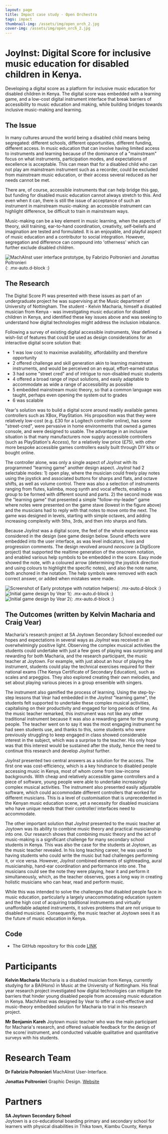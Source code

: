 ```yaml
---
layout: page
title: Impact case study - Open Orchestra
tags: impact
thumbnail-img: /assets/img/open_orch_2.jpg
cover-img: /assets/img/open_orch_2.jpg
---
```



# **JoyInst: Digital Score for inclusive music education for disabled children in Kenya.**

Developing a digital score as a platform for inclusive music education for disabled children in Kenya. The 
digital score was embedded with a learning game, and a low-cost digital instrument interface that break barriers of 
accessibility to music education and making, while building bridges towards inclusive music-making and learning.


## **The Issue**

In many cultures around the world being a disabled child means being segregated: different schools, different opportunities,
different funding, different access. In music education that can involve having limited access to instruments and 
learning because of the dominance of a "mainstream" focus on what instruments, participation modes, and 
expectations of excellence is acceptable. This can mean that for a disabled child who can not play am mainstream 
instrument such as a recorder, could be excluded from mainstream music education, or their access several reduced as
her needs cannot be met. 

There are, of course, accessible instruments that can help bridge this gap, but funding for disabled music education 
cannot always stretch to this. And even when it can, there is still the issue of acceptance of such an instrument
in mainstream music-making: an accessible instrument can highlight difference, be difficult to train in mainstream ways. 

Music-making can be a key element in music learning, when the aspects of theory, skill training, ear-to-hand coordination,
creativity, self-beliefs and imagination are tested and formulated. It is an enjoyable, and playful aspect of music 
education and a contributor to social integration. However, segregation and difference can compound into 'otherness' 
which can further exclude disabled children.

![MachAInst user interface prototype, by Fabrizio Poltronieri and Jonattas Poltronieri](/assets/img/mach_ui.png){: .mx-auto.d-block :}

## **The Research**

The Digital Score PI was presented with these issues as part of an undergraduate project he was supervising at the Music 
department of University of Nottingham. The student - Kelvin Macharia, himself a disabled musician from Kenya - was 
investigating music education for disabled children in Kenya, and identified these key issues above and was seeking to 
understand how digital technologies might address the inclusion inbalance. 

Following a survey of existing digital accessible instruments, Vear defined a wish-list of features that could be
used as design considerations for an interactive digital score solution that:

- 1 was low cost to maximise availability, affordability and therefore opportunity
- 2 offered challenge and skill generation akin to learning mainstream instruments, and would be perceived on an equal, effort-earned status
- 3 had some "street cred" and of intrigue to non-disabled music students
- 4 offered a broad range of input solutions, and easily adaptable to accommodate as wide a range of accessibility as possible 
- 5 embedded mainstream music theory, so that a common language was taught, perhaps even opening the system out to grades
- 6 was scalable

Vear's solution was to build a digital score around readily available games controllers such as XBox, PlayStation. His
proposition was that they were relatively low-cost (e.g. £30 for a Logitech controller online), has some "street-cred",
were pervasive in home environments that owned a games console, and were designed to usable. The advantage in an 
inclusive situation is that many manufacturers now supply accessible controllers (such as PlayStation's _Access_), for 
a relatively low price (£75), with other more bespoke accessible games controllers easily built through DIY kits or 
bought online.

The controller alone, was only a single aspect of _JoyInst_ with its programmed "learning game" another design aspect.
_JoyInst_ had 2 selectable modes: 1) open play, where the musician could freely play notes using the joystick and 
associated buttons for sharps and flats, and octave shifts, as well as volume control. There was also a selection of 
instruments ranging from flutes, kalimba, moog synth and vocal effects, enabling a group to be formed with different
sound and parts. 2) the second mode was the "learning game" that presented a simple "follow-my-leader" game where notes
were presented on the game stave (lowest in the figure above) and the musicians had to reply with that notes to move 
onto the next. The game was designed in levels, starting with simple octaves, and adding increasing complexity with 5ths,
3rds, and then into sharps and flats.

Because _JoyInst_ was a digital score, the feel of the whole experience was considered in the design (see game design below. 
Sound effects 
were embedded into the user interface, as was level indicators, lives and progression comments. The design revolved 
around _neoscore_ (a DigiScore project) that supported the realtime generation of the onscreen notation, and enabled 
various help symbols to be embedded in the score. Easy mode showed the note, with a coloured arrow (determining the 
joystick direction and using colours to highlight the specific notes), and also the note name, both 
anchored in the notation. The help symbols were removed with each correct answer, or added when mistakes were made.

![Screenshot of Early prototype with notation helpers](/assets/img/thumbnail_machAInst_test.jpg){: .mx-auto.d-block :}
![Initial game design by Vear 1](/assets/img/mach_game_design1.JPG){: .mx-auto.d-block :}
![Initial game design by Vear 2](/assets/img/mach_game_design2.JPG){: .mx-auto.d-block :}



## **The Outcomes** (written by Kelvin Macharia and Craig Vear)

Macharia's research project at SA Joytown Secondary School exceeded our hopes and expectations in several ways as 
_JoyInst_ was received in an overwhelmingly positive light. Observing the complex musical 
activities the students could undertake with just a few goes of playing was surprising and rewarding for both Macharia, 
and the research participant, the music teacher at Joytown. For example, with just about an hour of playing the 
instrument, students could play the technical exercises required for their national exams (The Kenya Certificate of 
Secondary Education), such as scales and arpeggios. They also explored creating their own melodies, and set about 
playing various pieces in a group ensemble with singers.

The instrument also gamified the process of learning. Using the step-by-step lessons that Vear had embedded in the
_JoyInst_ "learning game", the students felt supported to undertake these complex musical activities, capitalising on 
their productivity and engaged for long periods of time. As the music teacher remarked, this instrument was not like 
any other traditional instrument because it was also a rewarding game for the young people. The teacher went on to say 
it was the most engaging instrument he had seen students use, and thanks to this, some students who were previously 
struggling to keep engaged in class showed considerable interest 
in the subject, which was a surprise to the teacher. His only hope was that this interest would be sustained after the 
study, hence the need to continue this research and develop _JoyInst_ further.

_JoyInst_ presented two central answers as a solution for the access. The first one was cost-efficiency, which is a key 
hindrance to disabled people accessing music in Kenya, most of whom come from low-income backgrounds. With cheap and 
relatively accessible game controllers and a piece of software, young people were able to undertake increasingly complex musical 
activities. The instrument also presented easily adjustable software, which could accommodate different controllers that 
worked for different musicians. This is a level of customisation that is unprecedented in the Kenyan music education 
scene, yet a necessity for disabled musicians who have unique needs that their controller/ interfaces need to accommodate.

The other important solution that _JoyInst_ presented to the music teacher at Joytown was its ability to combine music 
theory and practical musicianship into one. Our research shows that combining music theory and the act of music-making is a 
significant challenge for many secondary school students in Kenya. This was also the case for the students at Joytown, 
as the music teacher revealed. In his long teaching career, he was used to having students who could write the music but 
had challenges performing it, or vice versa. However, _JoyInst_ combined elements of sightreading, aural musicianship,
hand-ear coordination and performance into one. The musicians could see the note they were playing, hear it and perform 
it simultaneously, 
which, as the teacher observes, goes a long way in creating holistic musicians who can hear, read and perform music.

While this was intended to solve the challenges that disabled people face in music education, particularly a largely 
unaccommodating education system and the high cost of acquiring traditional instruments and virtually unaffordable 
adapted instruments, it solves problems that are not unique to disabled musicians. Consequently, the music teacher at 
Joytown sees it as the future of music education in Kenya. 



## **Code**
-	The GitHub repository for this code [LINK](https://github.com/DigiScore/JoyInst)


# **Participants**

**Kelvin Macharia**
Macharia is a disabled musician from Kenya, currently studying for a BA(Hons) in Music at the University of Nottingham. 
His final year research project investigated how digital technologies can mitigate the barriers that hinder young 
disabled people from accessing music education in Kenya. MachAInst was designed by Vear to offer a cost-effective
and music-theory embedded solution for Macharia to trial in his research project.

**Mr Benjamin Kareh**
 Joytown music teacher who was the main participant for Macharia's research, and offered valuable feedback for the design
of the score/ instrument, and conducted valuable qualitative and quantitative surveys with his students.


# **Research Team**

**Dr Fabrizio Poltronieri** MachAInst User-Interface.

**Jonattas Poltronieri** Graphic Design. [Website](https://jonattas.com/about)



# **Partners**

**SA Joytown Secondary School**  
Joytown is a co-educational boarding primary and secondary school for learners with physical disabilities in 
Thika town, Kiambu County, Kenya
